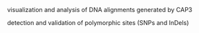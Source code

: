 visualization and analysis of DNA alignments generated by CAP3

detection and validation of polymorphic sites (SNPs and InDels)
